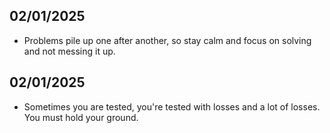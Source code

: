 ## 02/01/2025
- Problems pile up one after another, so stay calm and focus on solving and not messing it up.

## 02/01/2025
- Sometimes you are tested, you're tested with losses and a lot of losses. You must hold your ground.